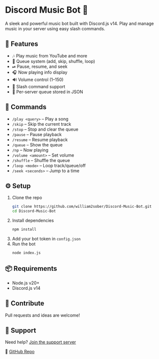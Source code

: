 # Discord Music Bot 🎵  
A sleek and powerful music bot built with Discord.js v14. Play and manage music in your server using easy slash commands.

## 🌟 Features  
- 🎶 Play music from YouTube and more  
- 📃 Queue system (add, skip, shuffle, loop)  
- ⏯ Pause, resume, and seek  
- 🎧 Now playing info display  
- 🔊 Volume control (1–150)  
- 🧩 Slash command support  
- 💾 Per-server queue stored in JSON  

## 💬 Commands  
- `/play <query>` – Play a song  
- `/skip` – Skip the current track  
- `/stop` – Stop and clear the queue  
- `/pause` – Pause playback  
- `/resume` – Resume playback  
- `/queue` – Show the queue  
- `/np` – Now playing  
- `/volume <amount>` – Set volume  
- `/shuffle` – Shuffle the queue  
- `/loop <mode>` – Loop track/queue/off  
- `/seek <seconds>` – Jump to a time  

## ⚙️ Setup  
1. Clone the repo  
   ```bash
   git clone https://github.com/william2sober/Discord-Music-Bot.git
   cd Discord-Music-Bot
   ```  
2. Install dependencies  
   ```bash
   npm install
   ```  
3. Add your bot token in `config.json`  
4. Run the bot  
   ```bash
   node index.js
   ```  

## 📦 Requirements  
- Node.js v20+  
- Discord.js v14  

## 🙌 Contribute  
Pull requests and ideas are welcome!  

## 💬 Support  
Need help? [Join the support server](https://discord.gg/G8hJGkZMqD)  

📂 [GitHub Repo](https://github.com/william2sober/Discord-Music-Bot)
